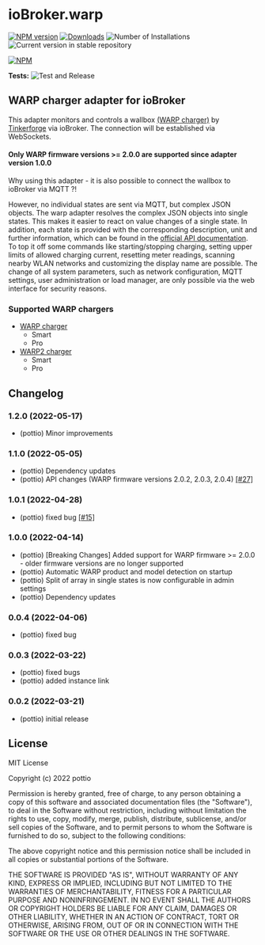 # ioBroker.warp

[![NPM version](https://img.shields.io/npm/v/iobroker.warp.svg)](https://www.npmjs.com/package/iobroker.warp)
[![Downloads](https://img.shields.io/npm/dm/iobroker.warp.svg)](https://www.npmjs.com/package/iobroker.warp)
![Number of Installations](https://iobroker.live/badges/warp-installed.svg)
![Current version in stable repository](https://iobroker.live/badges/warp-stable.svg)

[![NPM](https://nodei.co/npm/iobroker.warp.png?downloads=true)](https://nodei.co/npm/iobroker.warp/)

**Tests:** ![Test and Release](https://github.com/pottio/ioBroker.warp/workflows/Test%20and%20Release/badge.svg)

## WARP charger adapter for ioBroker

This adapter monitors and controls a wallbox [(WARP charger)](https://www.warp-charger.com/) by [Tinkerforge](https://www.tinkerforge.com/de/) via ioBroker. The connection will be established via WebSockets.

#### Only WARP firmware versions >= 2.0.0 are supported since adapter version 1.0.0

Why using this adapter - it is also possible to connect the wallbox to ioBroker via MQTT ?! 

However, no individual states are sent via MQTT, but complex JSON objects. The warp adapter resolves the complex JSON objects into single states. This makes it easier to react on value changes of a single state. In addition, each state is provided with the corresponding description, unit and further information, which can be found in the [official API documentation](https://www.warp-charger.com/api.html). To top it off some commands like starting/stopping charging, setting upper limits of allowed charging current, resetting meter readings, scanning nearby WLAN networks and customizing the display name are possible. The change of all system parameters, such as network configuration, MQTT settings, user administration or load manager, are only possible via the web interface for security reasons.

### Supported WARP chargers

- [WARP charger](https://www.warp-charger.com/index_warp1.html)
  - Smart
  - Pro
- [WARP2 charger](https://www.warp-charger.com/index.html)
  - Smart
  - Pro

## Changelog
<!--
	Placeholder for the next version (at the beginning of the line):
	### **WORK IN PROGRESS**
-->
### 1.2.0 (2022-05-17)
* (pottio) Minor improvements

### 1.1.0 (2022-05-05)
* (pottio) Dependency updates
* (pottio) API changes (WARP firmware versions 2.0.2, 2.0.3, 2.0.4) [[#27]](https://github.com/pottio/ioBroker.warp/issues/27)

### 1.0.1 (2022-04-28)
* (pottio) fixed bug [[#15]](https://github.com/pottio/ioBroker.warp/issues/15)

### 1.0.0 (2022-04-14)
* (pottio) [Breaking Changes] Added support for WARP firmware >= 2.0.0 - older firmware versions are no longer supported
* (pottio) Automatic WARP product and model detection on startup
* (pottio) Split of array in single states is now configurable in admin settings
* (pottio) Dependency updates

### 0.0.4 (2022-04-06)
* (pottio) fixed bug

### 0.0.3 (2022-03-22)
* (pottio) fixed bugs
* (pottio) added instance link

### 0.0.2 (2022-03-21)
* (pottio) initial release

## License
MIT License

Copyright (c) 2022 pottio

Permission is hereby granted, free of charge, to any person obtaining a copy
of this software and associated documentation files (the "Software"), to deal
in the Software without restriction, including without limitation the rights
to use, copy, modify, merge, publish, distribute, sublicense, and/or sell
copies of the Software, and to permit persons to whom the Software is
furnished to do so, subject to the following conditions:

The above copyright notice and this permission notice shall be included in all
copies or substantial portions of the Software.

THE SOFTWARE IS PROVIDED "AS IS", WITHOUT WARRANTY OF ANY KIND, EXPRESS OR
IMPLIED, INCLUDING BUT NOT LIMITED TO THE WARRANTIES OF MERCHANTABILITY,
FITNESS FOR A PARTICULAR PURPOSE AND NONINFRINGEMENT. IN NO EVENT SHALL THE
AUTHORS OR COPYRIGHT HOLDERS BE LIABLE FOR ANY CLAIM, DAMAGES OR OTHER
LIABILITY, WHETHER IN AN ACTION OF CONTRACT, TORT OR OTHERWISE, ARISING FROM,
OUT OF OR IN CONNECTION WITH THE SOFTWARE OR THE USE OR OTHER DEALINGS IN THE
SOFTWARE.
